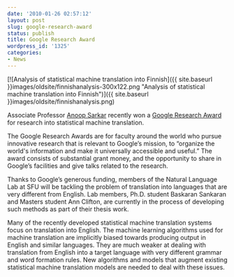 ```yaml
---
date: '2010-01-26 02:57:12'
layout: post
slug: google-research-award
status: publish
title: Google Research Award
wordpress_id: '1325'
categories:
- News
---
```


[![Analysis of statistical machine translation into Finnish]({{ site.baseurl }}images/oldsite/finnishanalysis-300x122.png "Analysis of statistical machine translation into Finnish")]({{ site.baseurl }}images/oldsite/finnishanalysis.png)

Associate Professor [Anoop Sarkar](http://www.cs.sfu.ca/~anoop/) recently won a [Google Research Award](http://research.google.com/university/relations/research_awards.html) for research into statistical machine translation.

The Google Research Awards are for faculty around the world who pursue innovative research that is relevant to Google’s mission, to “organize the world's information and make it universally accessible and useful.” The award consists of substantial grant money, and the opportunity to share in Google’s facilities and give talks related to the research.

Thanks to Google’s generous funding, members of the Natural Language Lab at SFU will be tackling the problem of translation into languages that are very different from English. Lab members, Ph.D. student Baskaran Sankaran and Masters student Ann Clifton, are currently in the process of developing such methods as part of their thesis work.

Many of the recently developed statistical machine translation systems focus on translation into English. The machine learning algorithms used for machine translation are implicitly biased towards producing output in English and similar languages. They are much weaker at dealing with translation from English into a target language with very different grammar and word formation rules. New algorithms and models that augment existing statistical machine translation models are needed to deal with these issues.
